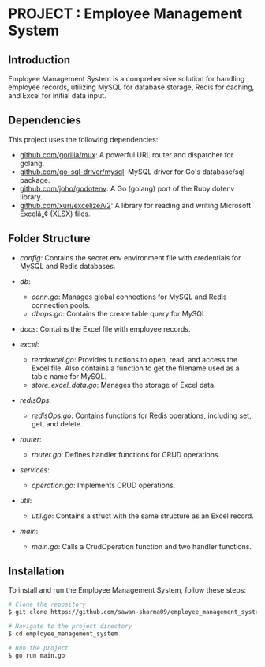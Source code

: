 # PROJECT : Employee Management System

## Introduction

Employee Management System is a comprehensive solution for handling employee records, utilizing MySQL for database storage, Redis for caching, and Excel for initial data input.

## Dependencies

This project uses the following dependencies:

- [github.com/gorilla/mux](https://github.com/gorilla/mux): A powerful URL router and dispatcher for golang.
- [github.com/go-sql-driver/mysql](https://github.com/go-sql-driver/mysql): MySQL driver for Go's database/sql package.
- [github.com/joho/godotenv](https://github.com/joho/godotenv): A Go (golang) port of the Ruby dotenv library.
- [github.com/xuri/excelize/v2](https://github.com/xuri/excelize): A library for reading and writing Microsoft Excelâ„¢ (XLSX) files.


## Folder Structure

- *config*: Contains the secret.env environment file with credentials for MySQL and Redis databases.
  
- *db*:
  - *conn.go*: Manages global connections for MySQL and Redis connection pools.
  - *dbops.go*: Contains the create table query for MySQL.

- *docs*: Contains the Excel file with employee records.

- *excel*:
  - *readexcel.go*: Provides functions to open, read, and access the Excel file. Also contains a function to get the filename used as a table name for MySQL.
  - *store_excel_data.go*: Manages the storage of Excel data.

- *redisOps*:
  - *redisOps.go*: Contains functions for Redis operations, including set, get, and delete.

- *router*:
  - *router.go*: Defines handler functions for CRUD operations.

- *services*:
  - *operation.go*: Implements CRUD operations.

- *util*:
  - *util.go*: Contains a struct with the same structure as an Excel record.

- *main*: 
  - *main.go*: Calls a CrudOperation function and two handler functions.

## Installation

To install and run the Employee Management System, follow these steps:

```bash
# Clone the repository
$ git clone https://github.com/sawan-sharma09/employee_management_system.git

# Navigate to the project directory
$ cd employee_management_system

# Run the project
$ go run main.go